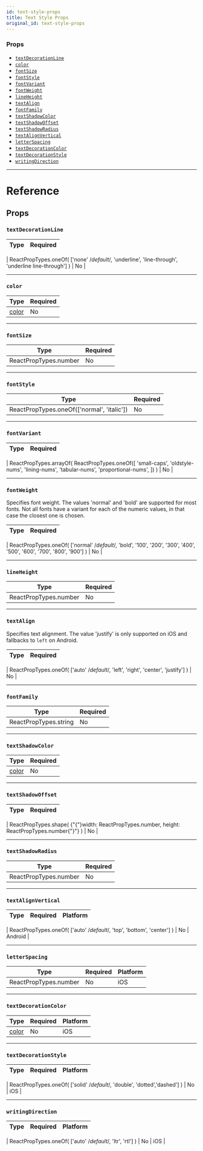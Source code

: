 ```yaml
---
id: text-style-props
title: Text Style Props
original_id: text-style-props
---
```


### Props

- [`textDecorationLine`](text-style-props.md#textdecorationline)
- [`color`](text-style-props.md#color)
- [`fontSize`](text-style-props.md#fontsize)
- [`fontStyle`](text-style-props.md#fontstyle)
- [`fontVariant`](text-style-props.md#fontvariant)
- [`fontWeight`](text-style-props.md#fontweight)
- [`lineHeight`](text-style-props.md#lineheight)
- [`textAlign`](text-style-props.md#textalign)
- [`fontFamily`](text-style-props.md#fontfamily)
- [`textShadowColor`](text-style-props.md#textshadowcolor)
- [`textShadowOffset`](text-style-props.md#textshadowoffset)
- [`textShadowRadius`](text-style-props.md#textshadowradius)
- [`textAlignVertical`](text-style-props.md#textalignvertical)
- [`letterSpacing`](text-style-props.md#letterspacing)
- [`textDecorationColor`](text-style-props.md#textdecorationcolor)
- [`textDecorationStyle`](text-style-props.md#textdecorationstyle)
- [`writingDirection`](text-style-props.md#writingdirection)

---

# Reference

## Props

### `textDecorationLine`

| Type | Required |
| ---- | -------- |


| ReactPropTypes.oneOf( ['none' /*default*/, 'underline', 'line-through', 'underline line-through'] ) | No |

---

### `color`

| Type               | Required |
| ------------------ | -------- |
| [color](colors.md) | No       |

---

### `fontSize`

| Type                  | Required |
| --------------------- | -------- |
| ReactPropTypes.number | No       |

---

### `fontStyle`

| Type                                       | Required |
| ------------------------------------------ | -------- |
| ReactPropTypes.oneOf(['normal', 'italic']) | No       |

---

### `fontVariant`

| Type | Required |
| ---- | -------- |


| ReactPropTypes.arrayOf( ReactPropTypes.oneOf([ 'small-caps', 'oldstyle-nums', 'lining-nums', 'tabular-nums', 'proportional-nums', ]) ) | No |

---

### `fontWeight`

Specifies font weight. The values 'normal' and 'bold' are supported for most fonts. Not all fonts have a variant for each of the numeric values, in that case the closest one is chosen.

| Type | Required |
| ---- | -------- |


| ReactPropTypes.oneOf( ['normal' /*default*/, 'bold', '100', '200', '300', '400', '500', '600', '700', '800', '900'] ) | No |

---

### `lineHeight`

| Type                  | Required |
| --------------------- | -------- |
| ReactPropTypes.number | No       |

---

### `textAlign`

Specifies text alignment. The value 'justify' is only supported on iOS and fallbacks to `left` on Android.

| Type | Required |
| ---- | -------- |


| ReactPropTypes.oneOf( ['auto' /*default*/, 'left', 'right', 'center', 'justify'] ) | No |

---

### `fontFamily`

| Type                  | Required |
| --------------------- | -------- |
| ReactPropTypes.string | No       |

---

### `textShadowColor`

| Type               | Required |
| ------------------ | -------- |
| [color](colors.md) | No       |

---

### `textShadowOffset`

| Type | Required |
| ---- | -------- |


| ReactPropTypes.shape( {"{"}width: ReactPropTypes.number, height: ReactPropTypes.number{"}"} ) | No |

---

### `textShadowRadius`

| Type                  | Required |
| --------------------- | -------- |
| ReactPropTypes.number | No       |

---

### `textAlignVertical`

| Type | Required | Platform |
| ---- | -------- | -------- |


| ReactPropTypes.oneOf( ['auto' /*default*/, 'top', 'bottom', 'center'] ) | No | Android |

---

### `letterSpacing`

| Type                  | Required | Platform |
| --------------------- | -------- | -------- |
| ReactPropTypes.number | No       | iOS      |

---

### `textDecorationColor`

| Type               | Required | Platform |
| ------------------ | -------- | -------- |
| [color](colors.md) | No       | iOS      |

---

### `textDecorationStyle`

| Type | Required | Platform |
| ---- | -------- | -------- |


| ReactPropTypes.oneOf( ['solid' /*default*/, 'double', 'dotted','dashed'] ) | No | iOS |

---

### `writingDirection`

| Type | Required | Platform |
| ---- | -------- | -------- |


| ReactPropTypes.oneOf( ['auto' /*default*/, 'ltr', 'rtl'] ) | No | iOS |

